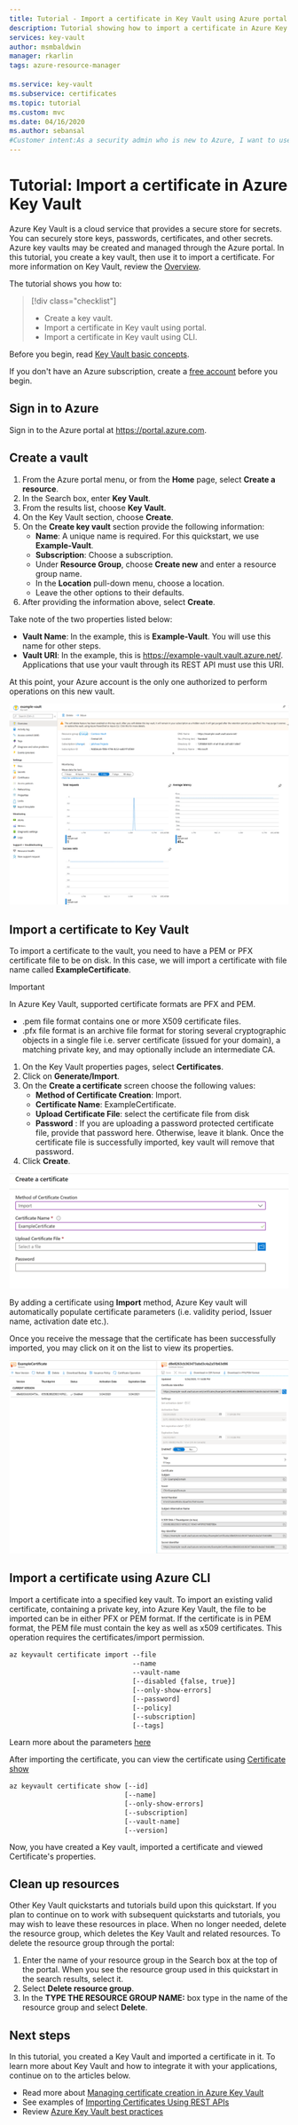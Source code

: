 ```yaml
---
title: Tutorial - Import a certificate in Key Vault using Azure portal | Microsoft Docs
description: Tutorial showing how to import a certificate in Azure Key Vault
services: key-vault
author: msmbaldwin
manager: rkarlin
tags: azure-resource-manager

ms.service: key-vault
ms.subservice: certificates
ms.topic: tutorial
ms.custom: mvc
ms.date: 04/16/2020
ms.author: sebansal
#Customer intent:As a security admin who is new to Azure, I want to use Key Vault to securely store certificates in Azure
---
```

# Tutorial: Import a certificate in Azure Key Vault

Azure Key Vault is a cloud service that provides a secure store for secrets. You can securely store keys, passwords, certificates, and other secrets. Azure key vaults may be created and managed through the Azure portal. In this tutorial, you create a key vault, then use it to import a certificate. For more information on Key Vault, review the [Overview](../general/overview.md).

The tutorial shows you how to:

> [!div class="checklist"]
> * Create a key vault.
> * Import a certificate in Key vault using portal.
> * Import a certificate in Key vault using CLI.


Before you begin, read [Key Vault basic concepts](../general/basic-concepts.md). 

If you don't have an Azure subscription, create a [free account](https://azure.microsoft.com/free/?WT.mc_id=A261C142F) before you begin.

## Sign in to Azure

Sign in to the Azure portal at https://portal.azure.com.

## Create a vault

1. From the Azure portal menu, or from the **Home** page, select **Create a resource**.
2. In the Search box, enter **Key Vault**.
3. From the results list, choose **Key Vault**.
4. On the Key Vault section, choose **Create**.
5. On the **Create key vault** section provide the following information:
    - **Name**: A unique name is required. For this quickstart, we use **Example-Vault**. 
    - **Subscription**: Choose a subscription.
    - Under **Resource Group**, choose **Create new** and enter a resource group name.
    - In the **Location** pull-down menu, choose a location.
    - Leave the other options to their defaults.
6. After providing the information above, select **Create**.

Take note of the two properties listed below:

* **Vault Name**: In the example, this is **Example-Vault**. You will use this name for other steps.
* **Vault URI**: In the example, this is https://example-vault.vault.azure.net/. Applications that use your vault through its REST API must use this URI.

At this point, your Azure account is the only one authorized to perform operations on this new vault.

![Output after Key Vault creation completes](../media/certificates/tutorial-import-cert/vault-properties.png)

## Import a certificate to Key Vault

To import a certificate to the vault, you need to have a PEM or PFX certificate file to be on disk. In this case, we will import a certificate with file name called **ExampleCertificate**.

> [!IMPORTANT]
> In Azure Key Vault, supported certificate formats are PFX and PEM. 
> - .pem file format contains one or more X509 certificate files.
> - .pfx file format is an archive file format for storing several cryptographic objects in a single file i.e. server certificate (issued for your domain), a matching private key, and may optionally include an intermediate CA.  

1. On the Key Vault properties pages, select **Certificates**.
2. Click on **Generate/Import**.
3. On the **Create a certificate** screen choose the following values:
    - **Method of Certificate Creation**: Import.
    - **Certificate Name**: ExampleCertificate.
    - **Upload Certificate File**: select the certificate file from disk
    - **Password** : If you are uploading a password protected certificate file, provide that password here. Otherwise, leave it blank. Once the certificate file is successfully imported, key vault will remove that password.
4. Click **Create**.

![Certificate properties](../media/certificates/tutorial-import-cert/cert-import.png)

By adding a certificate using **Import** method, Azure Key vault will automatically populate certificate parameters (i.e. validity period, Issuer name, activation date etc.).

Once you receive the message that the certificate has been successfully imported, you may click on it on the list to view its properties. 

![Certificate properties](../media/certificates/tutorial-import-cert/current-version-hidden.png)

## Import a certificate using Azure CLI

Import a certificate into a specified key vault. To 
import an existing valid certificate, containing a private key, into Azure Key Vault, the file to be imported can be in either PFX or PEM format. If the certificate is in PEM format, the PEM file must contain the key as well as x509 certificates. This operation requires the certificates/import permission.

```azurecli
az keyvault certificate import --file
                               --name
                               --vault-name
                               [--disabled {false, true}]
                               [--only-show-errors]
                               [--password]
                               [--policy]
                               [--subscription]
                               [--tags]
```
Learn more about the parameters [here](https://docs.microsoft.com/cli/azure/keyvault/certificate?view=azure-cli-latest#az-keyvault-certificate-import)

After importing the certificate, you can view the certificate using [Certificate show](https://docs.microsoft.com/cli/azure/keyvault/certificate?view=azure-cli-latest#az-keyvault-certificate-show)


```azurecli
az keyvault certificate show [--id]
                             [--name]
                             [--only-show-errors]
                             [--subscription]
                             [--vault-name]
                             [--version]
```



Now, you have created a Key vault, imported a certificate and viewed Certificate's properties.

## Clean up resources

Other Key Vault quickstarts and tutorials build upon this quickstart. If you plan to continue on to work with subsequent quickstarts and tutorials, you may wish to leave these resources in place.
When no longer needed, delete the resource group, which deletes the Key Vault and related resources. To delete the resource group through the portal:

1. Enter the name of your resource group in the Search box at the top of the portal. When you see the resource group used in this quickstart in the search results, select it.
2. Select **Delete resource group**.
3. In the **TYPE THE RESOURCE GROUP NAME:** box type in the name of the resource group and select **Delete**.


## Next steps

In this tutorial, you created a Key Vault and imported a certificate in it. To learn more about Key Vault and how to integrate it with your applications, continue on to the articles below.

- Read more about [Managing certificate creation in Azure Key Vault](../articles/key-vault/certificates/create-certificate-scenarios.md)
- See examples of [Importing Certificates Using REST APIs](/rest/api/keyvault/importcertificate/importcertificate)
- Review [Azure Key Vault best practices](../general/best-practices.md)